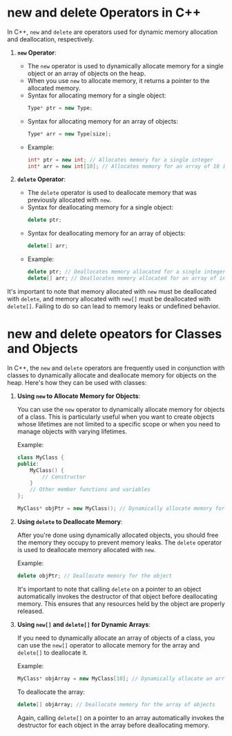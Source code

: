 # new and delete Operators in C++

In C++, `new` and `delete` are operators used for dynamic memory allocation and deallocation, respectively.

1. **`new` Operator**:
   - The `new` operator is used to dynamically allocate memory for a single object or an array of objects on the heap.
   - When you use `new` to allocate memory, it returns a pointer to the allocated memory.
   - Syntax for allocating memory for a single object:
     ```cpp
     Type* ptr = new Type;
     ```
   - Syntax for allocating memory for an array of objects:
     ```cpp
     Type* arr = new Type[size];
     ```
   - Example:
     ```cpp
     int* ptr = new int; // Allocates memory for a single integer
     int* arr = new int[10]; // Allocates memory for an array of 10 integers
     ```

2. **`delete` Operator**:
   - The `delete` operator is used to deallocate memory that was previously allocated with `new`.
   - Syntax for deallocating memory for a single object:
     ```cpp
     delete ptr;
     ```
   - Syntax for deallocating memory for an array of objects:
     ```cpp
     delete[] arr;
     ```
   - Example:
     ```cpp
     delete ptr; // Deallocates memory allocated for a single integer
     delete[] arr; // Deallocates memory allocated for an array of integers
     ```

It's important to note that memory allocated with `new` must be deallocated with `delete`, and memory allocated with `new[]` must be deallocated with `delete[]`. Failing to do so can lead to memory leaks or undefined behavior.

# new and delete opeators for Classes and Objects

In C++, the `new` and `delete` operators are frequently used in conjunction with classes to dynamically allocate and deallocate memory for objects on the heap. Here's how they can be used with classes:

1. **Using `new` to Allocate Memory for Objects**:

   You can use the `new` operator to dynamically allocate memory for objects of a class. This is particularly useful when you want to create objects whose lifetimes are not limited to a specific scope or when you need to manage objects with varying lifetimes.

   Example:
   ```cpp
   class MyClass {
   public:
       MyClass() {
           // Constructor
       }
       // Other member functions and variables
   };

   MyClass* objPtr = new MyClass(); // Dynamically allocate memory for a single object
   ```

2. **Using `delete` to Deallocate Memory**:

   After you're done using dynamically allocated objects, you should free the memory they occupy to prevent memory leaks. The `delete` operator is used to deallocate memory allocated with `new`.

   Example:
   ```cpp
   delete objPtr; // Deallocate memory for the object
   ```

   It's important to note that calling `delete` on a pointer to an object automatically invokes the destructor of that object before deallocating memory. This ensures that any resources held by the object are properly released.

3. **Using `new[]` and `delete[]` for Dynamic Arrays**:

   If you need to dynamically allocate an array of objects of a class, you can use the `new[]` operator to allocate memory for the array and `delete[]` to deallocate it.

   Example:
   ```cpp
   MyClass* objArray = new MyClass[10]; // Dynamically allocate an array of 10 objects
   ```

   To deallocate the array:
   ```cpp
   delete[] objArray; // Deallocate memory for the array of objects
   ```

   Again, calling `delete[]` on a pointer to an array automatically invokes the destructor for each object in the array before deallocating memory.



